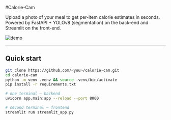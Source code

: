 #Calorie-Cam

Upload a photo of your meal to get per-item calorie estimates in seconds.  
Powered by FastAPI + YOLOv8 (segmentation) on the back-end and Streamlit on the front-end.

![demo](docs/demo.gif)

---

## Quick start

```bash
git clone https://github.com/<you>/calorie-cam.git
cd calorie-cam
python -m venv .venv && source .venv/bin/activate
pip install -r requirements.txt

# one terminal – backend
uvicorn app.main:app --reload --port 8000

# second terminal – frontend
streamlit run streamlit_app.py
